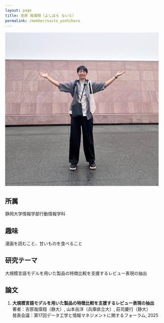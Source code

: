 ```yaml
---
layout: page
title: 吉原 哉偉翔（よしはら ないと）
permalink: /member/naito_yoshihara
---
```

![写真](/assets/img/members/naito_yoshihara.jpg "吉原")

## 所属
静岡大学情報学部行動情報学科

## 趣味
漫画を読むこと、甘いものを食べること

## 研究テーマ
大規模言語モデルを用いた製品の特徴比較を支援するレビュー表現の抽出

## 論文
1. **大規模言語モデルを用いた製品の特徴比較を支援するレビュー表現の抽出**  
著者：吉原哉偉翔（静大）, 山本岳洋（兵庫県立大）, 莊司慶行（静大）    
発表会議：第17回データ工学と情報マネジメントに関するフォーラム, 2025
